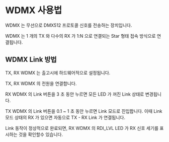 # WDMX 사용법
WDMX 는 무선으로 DMX512 프로토콜 신호를 전송하는 장치입니다.

WDMX 는 1 개의 TX 와 다수의 RX 가 1:N 으로 연결되는 Star 형태 접속 방식으로 연결됩니다.

## WDMX Link 방법
TX, RX WDMX 는 출고시에 하드웨어적으로 설정됩니다.

TX, RX WDMX 의 전원을 연결합니다.

RX WDMX 의 Link 버튼을 3 초 동안 누르면 모든 LED 가 꺼진 Link 상태로 변경됩니다.

TX WDMX 의 Link 버튼을 0.1 ~ 1 초 동안 누르면 Link 모드로 진입합니다. 이때 Link 모드 상태의 RX 가 있으면 자동으로 TX - RX Link 가 연결됩니다.

Link 동작이 정상적으로 완료되면, RX WDMX 의 RDI_LVL LED 가 RX 신호 세기를 표시하는 것을 확인할수 있습니다.
